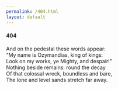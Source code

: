 ```yaml
---
permalink: /404.html
layout: default
---
```


<div class="center window">
<h4 class="center">404</h4>
And on the pedestal these words appear:<br/>
"My name is Ozymandias, king of kings:<br/>
Look on my works, ye Mighty, and despair!"<br/>
Nothing beside remains: round the decay<br/>
Of that colossal wreck, boundless and bare,<br/>
The lone and level sands stretch far away.<br/>
</div>